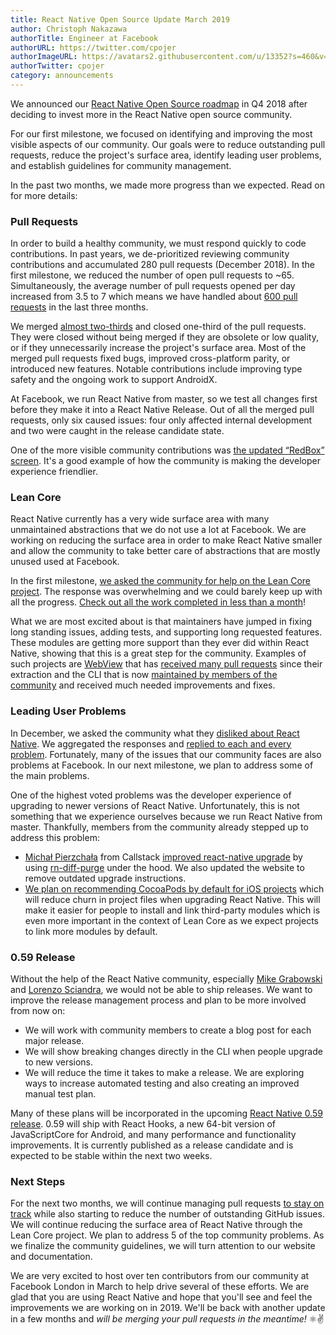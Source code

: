 ```yaml
---
title: React Native Open Source Update March 2019
author: Christoph Nakazawa
authorTitle: Engineer at Facebook
authorURL: https://twitter.com/cpojer
authorImageURL: https://avatars2.githubusercontent.com/u/13352?s=460&v=4
authorTwitter: cpojer
category: announcements
---
```


We announced our [React Native Open Source roadmap](https://facebook.github.io/react-native/blog/2018/11/01/oss-roadmap) in Q4 2018 after deciding to invest more in the React Native open source community.

For our first milestone, we focused on identifying and improving the most visible aspects of our community. Our goals were to reduce outstanding pull requests, reduce the project's surface area, identify leading user problems, and establish guidelines for community management.

In the past two months, we made more progress than we expected. Read on for more details:

### Pull Requests

In order to build a healthy community, we must respond quickly to code contributions. In past years, we de-prioritized reviewing community contributions and accumulated 280 pull requests (December 2018). In the first milestone, we reduced the number of open pull requests to ~65. Simultaneously, the average number of pull requests opened per day increased from 3.5 to 7 which means we have handled about [600 pull requests](https://github.com/facebook/react-native/pulls?page=24&q=is%3Apr+closed%3A%3E2018-12-01&utf8=%E2%9C%93) in the last three months.

We merged [almost two-thirds](https://github.com/facebook/react-native/pulls?utf8=%E2%9C%93&q=is%3Apr+closed%3A%3E2018-12-01+label%3A%22Merged%22+) and closed one-third of the pull requests. They were closed without being merged if they are obsolete or low quality, or if they unnecessarily increase the project's surface area. Most of the merged pull requests fixed bugs, improved cross-platform parity, or introduced new features. Notable contributions include improving type safety and the ongoing work to support AndroidX.

At Facebook, we run React Native from master, so we test all changes first before they make it into a React Native Release. Out of all the merged pull requests, only six caused issues: four only affected internal development and two were caught in the release candidate state.

One of the more visible community contributions was [the updated “RedBox” screen](https://github.com/facebook/react-native/pull/22242). It's a good example of how the community is making the developer experience friendlier.

### Lean Core

React Native currently has a very wide surface area with many unmaintained abstractions that we do not use a lot at Facebook. We are working on reducing the surface area in order to make React Native smaller and allow the community to take better care of abstractions that are mostly unused used at Facebook.

In the first milestone, [we asked the community for help on the Lean Core project](https://twitter.com/reactnative/status/1093171521114247171). The response was overwhelming and we could barely keep up with all the progress. [Check out all the work completed in less than a month](https://github.com/facebook/react-native/issues/23313)!

What we are most excited about is that maintainers have jumped in fixing long standing issues, adding tests, and supporting long requested features. These modules are getting more support than they ever did within React Native, showing that this is a great step for the community. Examples of such projects are [WebView](https://github.com/react-native-community/react-native-webview) that has [received many pull requests](https://twitter.com/titozzz/status/1101283928026034176) since their extraction and the CLI that is now [maintained by members of the community](https://blog.callstack.io/the-react-native-cli-has-a-new-home-79b63838f0e6) and received much needed improvements and fixes.

### Leading User Problems

In December, we asked the community what they [disliked about React Native](https://github.com/react-native-community/discussions-and-proposals/issues/64). We aggregated the responses and [replied to each and every problem](https://github.com/react-native-community/discussions-and-proposals/issues/104). Fortunately, many of the issues that our community faces are also problems at Facebook. In our next milestone, we plan to address some of the main problems.

One of the highest voted problems was the developer experience of upgrading to newer versions of React Native. Unfortunately, this is not something that we experience ourselves because we run React Native from master. Thankfully, members from the community already stepped up to address this problem:

- [Michał Pierzchała](https://github.com/thymikee) from Callstack [improved react-native upgrade](https://github.com/react-native-community/react-native-cli/pull/176/files) by using [rn-diff-purge](https://github.com/react-native-community/rn-diff-purge) under the hood. We also updated the website to remove outdated upgrade instructions.
- [We plan on recommending CocoaPods by default for iOS projects](https://github.com/facebook/react-native/pull/23563) which will reduce churn in project files when upgrading React Native. This will make it easier for people to install and link third-party modules which is even more important in the context of Lean Core as we expect projects to link more modules by default.

### 0.59 Release

Without the help of the React Native community, especially [Mike Grabowski](https://github.com/grabbou) and [Lorenzo Sciandra](https://github.com/kelset), we would not be able to ship releases. We want to improve the release management process and plan to be more involved from now on:

- We will work with community members to create a blog post for each major release.
- We will show breaking changes directly in the CLI when people upgrade to new versions.
- We will reduce the time it takes to make a release. We are exploring ways to increase automated testing and also creating an improved manual test plan.

Many of these plans will be incorporated in the upcoming [React Native 0.59 release](https://github.com/facebook/react-native/releases/tag/v0.59.0-rc.3). 0.59 will ship with React Hooks, a new 64-bit version of JavaScriptCore for Android, and many performance and functionality improvements. It is currently published as a release candidate and is expected to be stable within the next two weeks.

### Next Steps

For the next two months, we will continue managing pull requests [to stay on track](https://k03lwm00zo.codesandbox.io/) while also starting to reduce the number of outstanding GitHub issues. We will continue reducing the surface area of React Native through the Lean Core project. We plan to address 5 of the top community problems. As we finalize the community guidelines, we will turn attention to our website and documentation.

We are very excited to host over ten contributors from our community at Facebook London in March to help drive several of these efforts. We are glad that you are using React Native and hope that you'll see and feel the improvements we are working on in 2019. We'll be back with another update in a few months and _will be merging your pull requests in the meantime!_ ⚛️✌️
